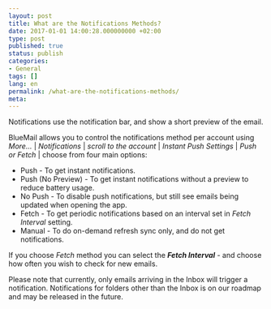```yaml
---
layout: post
title: What are the Notifications Methods?
date: 2017-01-01 14:00:28.000000000 +02:00
type: post
published: true
status: publish
categories:
- General
tags: []
lang: en
permalink: /what-are-the-notifications-methods/
meta:
---
```


Notifications use the notification bar, and show a short preview of the email.

BlueMail allows you to control the notifications method per account using *More...* \| *Notifications* \| *scroll to the account* \| *Instant Push Settings* \| *Push or Fetch* \| choose from four main options:

* Push - To get instant notifications.
* Push (No Preview) - To get instant notifications without a preview to reduce battery usage.
* No Push - To disable push notifications, but still see emails being updated when opening the app.
* Fetch - To get periodic notifications based on an interval set in *Fetch Interval* setting.
* Manual - To do on-demand refresh sync only, and do not get notifications.

If you choose *Fetch* method you can select the ***Fetch Interval*** - and choose how often you wish to check for new emails.

Please note that currently, only emails arriving in the Inbox will trigger a notification. Notifications for folders other than the Inbox is on our roadmap and may be released in the future.
